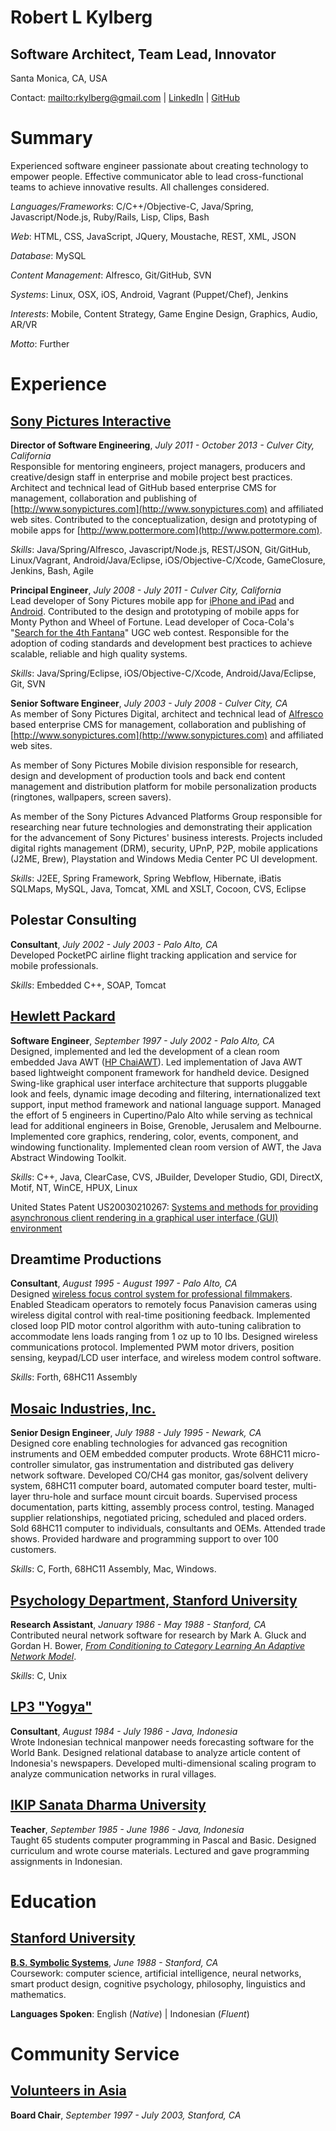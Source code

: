 Robert L Kylberg  
================
Software Architect, Team Lead, Innovator  
--------------------------------------------
Santa Monica, CA, USA

Contact: <mailto:rkylberg@gmail.com> | [LinkedIn](http://www.linkedin.com/pub/robert-kylberg/38/113/954) | [GitHub](https://github.com/rkylberg)

Summary
=======

Experienced software engineer passionate about creating technology to empower people. Effective communicator able to lead cross-functional teams to achieve innovative results. All challenges considered.

_Languages/Frameworks_: C/C++/Objective-C, Java/Spring, Javascript/Node.js, Ruby/Rails, Lisp, Clips, Bash

_Web_: HTML, CSS, JavaScript, JQuery, Moustache, REST, XML, JSON

_Database_: MySQL

_Content Management_: Alfresco, Git/GitHub, SVN

_Systems_: Linux, OSX, iOS, Android, Vagrant (Puppet/Chef), Jenkins

_Interests_: Mobile, Content Strategy, Game Engine Design, Graphics, Audio, AR/VR

_Motto_: Further


Experience
==========

[Sony Pictures Interactive](http://www.sonypicturesinteractive.com)
-------------------------------------------------------------------
**Director of Software Engineering**, _July 2011 - October 2013 - Culver City, California_  
Responsible for mentoring engineers, project managers, producers and creative/design staff in enterprise and mobile project best practices. Architect and technical lead of GitHub based enterprise CMS for management, collaboration and publishing of [http://www.sonypictures.com](http://www.sonypictures.com) and affiliated web sites. Contributed to the conceptualization, design and prototyping of mobile apps for [http://www.pottermore.com](http://www.pottermore.com).

_Skills_: Java/Spring/Alfresco, Javascript/Node.js, REST/JSON, Git/GitHub, Linux/Vagrant, Android/Java/Eclipse, iOS/Objective-C/Xcode, GameClosure, Jenkins, Bash, Agile

**Principal Engineer**, _July 2008 - July 2011 - Culver City, California_  
Lead developer of Sony Pictures mobile app for [iPhone and iPad](http://itunes.apple.com/us/app/sony-pictures/id313893817?mt=8) and [Android](https://play.google.com/store/apps/details?id=com.sonypictures&hl=en). Contributed to the design and prototyping of mobile apps for Monty Python and Wheel of Fortune. Lead developer of Coca-Cola's "[Search for the 4th Fantana](http://www.coca-colacompany.com/videos/the-2010-search-for-the-4th-fantana)" UGC web contest. Responsible for the adoption of coding standards and development best practices to achieve scalable, reliable and high quality systems.

_Skills_: Java/Spring/Eclipse, iOS/Objective-C/Xcode, Android/Java/Eclipse, Git, SVN

**Senior Software Engineer**, _July 2003 - July 2008 - Culver City, CA_  
As member of Sony Pictures Digital, architect and technical lead of [Alfresco](http://www.alfresco.com) based enterprise CMS for management, collaboration and publishing of [http://www.sonypictures.com](http://www.sonypictures.com) and affiliated web sites.

As member of Sony Pictures Mobile division responsible for research, design and development of production tools and back end content management and distribution platform for mobile personalization products (ringtones, wallpapers, screen savers).

As member of the Sony Pictures Advanced Platforms Group responsible for researching near future technologies and demonstrating their application for the advancement of Sony Pictures' business interests. Projects included digital rights management (DRM), security, UPnP, P2P, mobile applications (J2ME, Brew), Playstation and Windows Media Center PC UI development.

_Skills_: J2EE, Spring Framework, Spring Webflow, Hibernate, iBatis SQLMaps, MySQL, Java, Tomcat, XML and XSLT, Cocoon, CVS, Eclipse

Polestar Consulting
-------------------
**Consultant**, _July 2002 - July 2003 - Palo Alto, CA_  
Developed PocketPC airline flight tracking application and service for mobile professionals.

_Skills_: Embedded C++, SOAP, Tomcat

[Hewlett Packard](http://www.hp.com)
------------------------------------
**Software Engineer**, _September 1997 - July 2002 - Palo Alto, CA_  
Designed, implemented and led the development of a clean room embedded Java AWT ([HP ChaiAWT](http://web.archive.org/web/20000708161154/http://chai.hp.com/chai_awt.html)). Led implementation of Java AWT based lightweight component framework for handheld device. Designed Swing-like graphical user interface architecture that supports pluggable look and feels, dynamic image decoding and filtering, internationalized text support, input method framework and national language support. Managed the effort of 5 engineers in Cupertino/Palo Alto while serving as technical lead for additional engineers in Boise, Grenoble, Jerusalem and Melbourne. Implemented core graphics, rendering, color, events, component, and windowing functionality. Implemented clean room version of AWT, the Java Abstract Windowing Toolkit.

_Skills_: C++, Java, ClearCase, CVS, JBuilder, Developer Studio, GDI, DirectX, Motif, NT, WinCE, HPUX, Linux

United States Patent US20030210267: [Systems and methods for providing asynchronous client rendering in a graphical user interface (GUI) environment](https://www.google.com/patents/US20030210267)

Dreamtime Productions
---------------------
**Consultant**, _August 1995 - August 1997 - Palo Alto, CA_  
Designed [wireless focus control system for professional filmmakers](http://www.mosaic-industries.com/About/Success.html#camera). Enabled Steadicam operators to remotely focus Panavision cameras using wireless digital control with real-time positioning feedback. Implemented closed loop PID motor control algorithm with auto-tuning calibration to accommodate lens loads ranging from 1 oz up to 10 lbs. Designed wireless communications protocol. Implemented PWM motor drivers, position sensing, keypad/LCD user interface, and wireless modem control software.

_Skills_: Forth, 68HC11 Assembly

[Mosaic Industries, Inc.](http://www.mosaic-industries.com)
-----------------------------------------------------------
**Senior Design Engineer**, _July 1988 - July 1995 - Newark, CA_  
Designed core enabling technologies for advanced gas recognition instruments and OEM embedded computer products. Wrote 68HC11 micro-controller simulator, gas instrumentation and distributed gas delivery network software. Developed CO/CH4 gas monitor, gas/solvent delivery system, 68HC11 computer board, automated computer board tester, multi-layer thru-hole and surface mount circuit boards. Supervised process documentation, parts kitting, assembly process control, testing. Managed supplier relationships, negotiated pricing, scheduled and placed orders. Sold 68HC11 computer to individuals, consultants and OEMs. Attended trade shows. Provided hardware and programming support to over 100 customers.

_Skills_: C, Forth, 68HC11 Assembly, Mac, Windows.

[Psychology Department, Stanford University](https://psychology.stanford.edu)
-----------------------------------------------------------------------------
**Research Assistant**, _January 1986 - May 1988 - Stanford, CA_  
Contributed neural network software for research by Mark A. Gluck and Gordan H. Bower, [_From Conditioning to Category Learning An Adaptive Network Model_](http://www.gluck.edu/pdf/GluckBower1988.pdf).

_Skills_: C, Unix

[LP3 "Yogya"](http://www.lp3y.org)
----------------------------------
**Consultant**, _August 1984 - July 1986 - Java, Indonesia_  
Wrote Indonesian technical manpower needs forecasting software for the World Bank. Designed relational database to analyze article content of Indonesia's newspapers. Developed multi-dimensional scaling program to analyze communication networks in rural villages.

[IKIP Sanata Dharma University](http://www.usd.ac.id)
-----------------------------------------------------
**Teacher**, _September 1985 - June 1986 - Java, Indonesia_  
Taught 65 students computer programming in Pascal and Basic. Designed curriculum and wrote course materials. Lectured and gave programming assignments in Indonesian.

Education
=========

[Stanford University](http://symsys.stanford.edu)
-------------------------------------------------
**[B.S. Symbolic Systems](http://symsys.stanford.edu/viewing/group/1036)**, _June 1988 - Stanford, CA_  
Coursework: computer science, artificial intelligence, neural networks, smart product design, cognitive psychology, philosophy, linguistics and mathematics.

**Languages Spoken**: English (_Native_) | Indonesian (_Fluent_)

Community Service
=================

[Volunteers in Asia](http://www.viaprograms.org)
------------------------------------------------
**Board Chair**, _September 1997 - July 2003, Stanford, CA_


